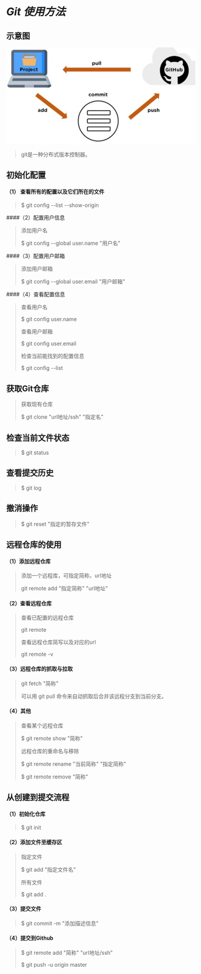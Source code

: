 # _Git 使用方法_
## 示意图
![Image text](./img/Git-push-command.jpeg)
> git是一种分布式版本控制器。

## 初始化配置
#### （1） 查看所有的配置以及它们所在的文件
> $ git config --list --show-origin
>
####（2）配置用户信息
> 添加用户名
>
> $ git config --global user.name "用户名"
>
####（3）配置用户邮箱
> 添加用户邮箱
>
> $ git config --global user.email "用户邮箱"
>
####（4）查看配置信息
> 查看用户名
>
> $ git config user.name
>
> 查看用户邮箱
>
> $ git config user.email
>
> 检查当前能找到的配置信息
>
> $ git config --list

## 获取Git仓库
> 获取现有仓库
>
> $ git clone "url地址/ssh" "指定名"

## 检查当前文件状态
> $ git status

## 查看提交历史
> $ git log

## 撤消操作
> $ git reset "指定的暂存文件"

## 远程仓库的使用
#### （1）添加远程仓库
> 添加一个远程库，可指定简称，url地址
>
> git remote add "指定简称" "url地址"
#### （2）查看远程仓库
> 查看已配置的远程仓库
>
> git remote
>
> 查看远程仓库简写以及对应的url
>
> git remote -v
#### （3）远程仓库的抓取与拉取
> git fetch "简称"
>
> 可以用 git pull 命令来自动抓取后合并该远程分支到当前分支。
#### （4）其他
> 查看某个远程仓库
>
> $ git remote show "简称"
>
> 远程仓库的重命名与移除
>
> $ git remote rename "当前简称" "指定简称"
>
> $ git remote remove "简称"

## 从创建到提交流程
#### （1）初始化仓库
> $ git init
#### （2）添加文件至缓存区
> 指定文件
>
> $ git add "指定文件名"
>
> 所有文件
>
> $ git add .
#### （3）提交文件
> $ git commit -m "添加描述信息"
#### （4）提交到Github
> $ git remote add "简称" "url地址/ssh"
>
> $ git push -u origin master
